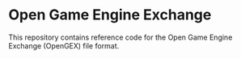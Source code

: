 # Open Game Engine Exchange

This repository contains reference code for the Open Game Engine Exchange (OpenGEX) file format.
